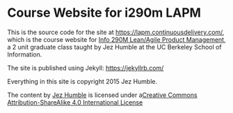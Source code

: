 # Course Website for i290m LAPM

This is the source code for the site at https://lapm.continuousdelivery.com/, which is the course website for [Info 290M Lean/Agile Product Management](http://www.ischool.berkeley.edu/courses/i290m-lapm), a 2 unit graduate class taught by Jez Humble at the UC Berkeley School of Information.

The site is published using Jekyll: https://jekyllrb.com/

Everything in this site is copyright 2015 Jez Humble.

The content by [Jez Humble](https://lapm.continuousdelivery.com) is licensed under a[Creative Commons Attribution-ShareAlike 4.0 International License](http://creativecommons.org/licenses/by-sa/4.0/)
